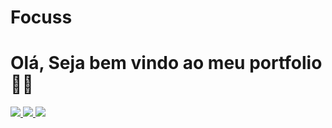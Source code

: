 # Focuss
# Olá, Seja bem vindo ao meu portfolio 🙂👋

<div> 
<a href="https://instagram.com/ogeyd2" target="_blank">
  <img src="https://img.shields.io/badge/-Instagram-%23E4405F?style=for-the-badge&logo=instagram&logoColor=white" target="_blank">
</a>
  
<a href = "mailto:ogeyd3@outlook.com">
  <img src="https://img.shields.io/badge/Microsoft_Outlook-0078D4?style=for-the-badge&logo=microsoft-outlook&logoColor=white" target="_blank">
</a>
  
<a href = "https://www.linkedin.com/in/diego-nascimento-7a571421b" target="_blank">
  <img src="https://img.shields.io/badge/-LinkedIn-%230077B5?style=for-the-badge&logo=linkedin&logoColor=white" target="_blank">
</a>


</div>
    
